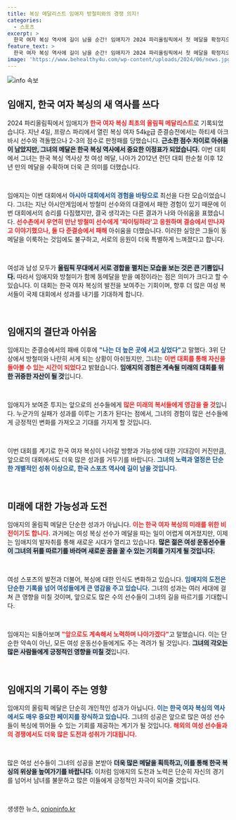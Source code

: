 ```yaml
---
title: 복싱 메달리스트 임애지 방철미와의 경쟁 의지!
categories:
  - 스포츠
excerpt: >
  한국 여자 복싱 역사에 길이 남을 순간! 임애지가 2024 파리올림픽에서 첫 메달을 확정지으며 감동의 여정을 이어갔습니다. 준결승에서의 아쉬운 패배에도 불구하고, 그녀의 힘찬 도전은 많은 이들의 가슴을 울렸습니다.
feature_text: >
  한국 여자 복싱 역사에 길이 남을 순간! 임애지가 2024 파리올림픽에서 첫 메달을 확정지으며 감동의 여정을 이어갔습니다. 준결승에서의 아쉬운 패배에도 불구하고, 그녀의 힘찬 도전은 많은 이들의 가슴을 울렸습니다.
image: 'https://www.behealthy4u.com/wp-content/uploads/2024/06/news.jpg'
---
```


<p><img src="https://www.behealthy4u.com/wp-content/uploads/2024/06/news.jpg" alt="info 속보" /></p>

<h2 data-ke-size="size26">임애지, 한국 여자 복싱의 새 역사를 쓰다</h2>

<p data-ke-size="size16">2024 파리올림픽에서 임애지가 <b><span style="color: #ee2323;">한국 여자 복싱 최초의 올림픽 메달리스트</span></b>로 기록되었습니다. 지난 4일, 프랑스 파리에서 열린 복싱 여자 54㎏급 준결승전에서는 하티세 아크바시 선수와 격돌했으나 2-3의 점수로 판정패를 당했습니다. <b><span style="background-color: #21538527;">근소한 점수 차이로 아쉬움이 남았지만, 그녀의 메달은 한국 복싱 역사에서 중요한 이정표가 되었습니다.</span></b> 이번 대회에서 그녀는 한국 복싱 역사상 첫 여성 메달, 나아가 2012년 런던 대회 한순철 이후 12년 만의 메달을 수확하며 더욱 큰 의미를 더했습니다.</p>

<p data-ke-size="size16">&nbsp;</p>

<p>임애지는 이번 대회에서 <b><span style="color: #1a5490;">아시아 대회에서의 경험을 바탕으로</span></b> 최선을 다한 모습이었습니다. 그녀는 지난 아시안게임에서 방철미 선수와의 대결에서 패한 경험이 있기 때문에 이번 대회에서의 승리를 다짐했지만, 결국 생각과는 다른 결과가 나와 아쉬움을 표했습니다. <b><span style="color: #ee2323;">선수촌에서 우연히 만난 방철미 선수에게 '파이팅하라'고 응원하며 결승에서 만나자고 이야기했으나, 둘 다 준결승에서 패해</span></b> 아쉬움을 더했습니다. 이러한 실망은 그들이 동메달을 이룩하는 것임에도 불구하고, 서로의 응원이 더욱 특별하게 느껴졌다고 합니다. </p>

<p data-ke-size="size16">&nbsp;</p>

<p>여성과 남성 모두가 <b><span style="background-color: #21538527;">올림픽 무대에서 서로 경합을 펼치는 모습을 보는 것은 큰 기쁨입니다.</span></b> 따라서 임애지와 방철미가 함께 동메달을 받을 예정이라는 점은 의미가 크다고 할 수 있습니다. 이 대회는 한국 여자 복싱의 발전을 보여주는 기회이며, 향후 더 많은 여성 복서들이 국제 대회에서 성과를 내기를 기대하게 합니다. </p>

<p data-ke-size="size16">&nbsp;</p>

<h2 data-ke-size="size26">임애지의 결단과 아쉬움</h2>

<p data-ke-size="size16">임애지는 준결승에서의 패배 이후에 <b><span style="color: #1a5490;">"나는 더 높은 곳에 서고 싶었다"</span></b>고 말했다. 3위 단상에서 방철미와 나란히 서게 되는 상황이 아쉬웠지만, 그녀는 <b><span style="color: #ee2323;">이번 대회를 통해 자신을 돌아볼 수 있는 시간이 되었다</span></b>고 밝혔습니다. <b><span style="background-color: #21538527;">임애지의 경험은 계속될 미래의 대회를 위한 귀중한 자산이 될 것</span></b>입니다.</p>

<p data-ke-size="size16">&nbsp;</p>

<p>임애지가 보여준 투지는 앞으로의 선수들에게 <b><span style="color: #ee2323;">많은 미래의 복서들에게 영감을 줄 것</span></b>입니다. 누군가의 실패가 성과를 이루는 기초가 된다는 점에서, 그녀의 경험이 많은 선수들에게 긍정적인 변화를 가져오고 기대를 가지게 할 것입니다. </p>

<p data-ke-size="size16">&nbsp;</p>

<p>이번 대회를 계기로 한국 여자 복싱이 나아갈 방향과 가능성에 대한 기대감이 커진만큼, 앞으로의 대회에서도 더욱 많은 성과를 거두기를 바랍니다. <b><span style="color: #1a5490;">그녀의 노력과 열정은 단순한 개별적인 성취 이상으로, 한국 스포츠 역사에 길이 남을 것입니다.</span></b> </p>

<p data-ke-size="size16">&nbsp;</p>

<h2 data-ke-size="size26">미래에 대한 가능성과 도전</h2>

<p data-ke-size="size16">임애지의 올림픽 메달은 단순한 성과가 아닙니다. <b><span style="color: #ee2323;">이는 한국 여자 복싱의 미래를 위한 비전이기도 합니다.</span></b> 과거에는 여성 복싱 선수가 메달을 따는 일이 어렵게 여겨졌지만, 이제는 임애지의 발자취를 통해 새로운 시대가 열리고 있습니다. <b><span style="background-color: #21538527;">많은 젊은 여성 운동선수들이 그녀의 뒤를 따르기를 바라며 새로운 꿈을 꿀 수 있는 기회를 가지게 될 것입니다.</span></b></p>

<p data-ke-size="size16">&nbsp;</p>

<p>여성 스포츠의 발전과 더불어, 복싱에 대한 인식도 변화하고 있습니다. <b><span style="color: #1a5490;">임애지의 도전은 단순한 기록을 넘어 여성들에게 큰 영감을 주고 있습니다.</span></b> 그녀의 성과는 여러 세대에 걸쳐 큰 영향을 미칠 것이며, 앞으로도 많은 수의 선수들이 그녀의 길을 따르기를 기대합니다. </p>

<p data-ke-size="size16">&nbsp;</p>

<p>임애지는 되돌아보며 <b><span style="color: #ee2323;">"앞으로도 계속해서 노력하며 나아가겠다"</span></b>고 말했습니다. 이는 단순한 약속이 아닌, 모든 여성 운동선수들에게도 주는 격려가 될 것입니다. <b><span style="background-color: #21538527;">그녀의 각오는 많은 사람들에게 긍정적인 영향을 미칠 것</span></b>입니다.</p></p>

<p data-ke-size="size16">&nbsp;</p>

<h2 data-ke-size="size26">임애지의 기록이 주는 영향</h2>

<p data-ke-size="size16">임애지의 올림픽 메달은 단순히 개인적인 성과가 아닙니다. <b><span style="color: #1a5490;">이는 한국 여자 복싱의 역사에서도 매우 중요한 페이지를 장식하고 있습니다.</span></b> 그녀의 성공은 앞으로 많은 여성 선수들이 복싱에 뛰어들 수 있는 기회를 제공하는 계기가 될 것입니다. <b><span style="color: #ee2323;">해외의 여성 선수들과의 경쟁에서도 더욱 많은 도전과 성취가 기대됩니다.</span></b></p>

<p data-ke-size="size16">&nbsp;</p>

<p>많은 여성 선수들이 그녀의 성공을 본받아 <b><span style="background-color: #21538527;">더욱 많은 메달을 획득하고, 이를 통해 한국 복싱의 위상을 높여가기를 바랍니다.</span></b> 이처럼 임애지의 도전과 노력은 단순히 자신의 경기를 넘어서 남녀를 불문하고 많은 이들에게 긍정적인 자극이 되어줄 것입니다.<p data-ke-size="size16">&nbsp;</p></p>
생생한 뉴스, <a href="https://onioninfo.kr" rel="dofollow">onioninfo.kr</a>


